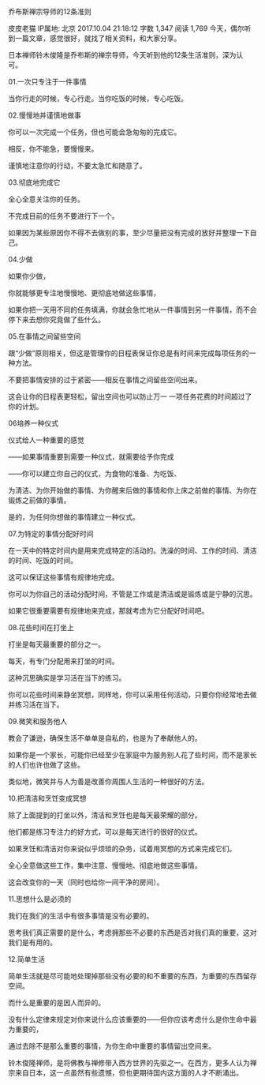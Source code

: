 乔布斯禅宗导师的12条准则

皮皮老猫
IP属地: 北京
2017.10.04 21:18:12
字数 1,347
阅读 1,769
今天，偶尔听到一篇文章，感觉很好，就找了相关资料，和大家分享。

日本禅师铃木俊隆是乔布斯的禅宗导师，今天听到他的12条生活准则，深为认可。






01.一次只专注于一件事情

当你行走的时候，专心行走。当你吃饭的时候，专心吃饭。

02.慢慢地并谨慎地做事

你可以一次完成一个任务，但也可能会急匆匆的完成它。

相反，你不能急，要慢慢来。

谨慎地注意你的行动，不要太急忙和随意了。

03.彻底地完成它

全心全意关注你的任务。

不完成目前的任务不要进行下一个。

如果因为某些原因你不得不去做别的事，至少尽量把没有完成的放好并整理一下自己。




04.少做

如果你少做，

你就能够更专注地慢慢地、更彻底地做这些事情，

如果你把一天用不同的任务填满，你就会急忙地从一件事情到另一件事情，而不会停下来去想你究竟做了些什么。

05.在事情之间留些空间

跟“少做”原则相关，但这是管理你的日程表保证你总是有时间来完成每项任务的一种方法。

不要把事情安排的过于紧密——相反在事情之间留些空间出来。

这会让你的日程表更轻松，留出空间也可以防止万一 一项任务花费的时间超过了你的计划。

06培养一种仪式

仪式给人一种重要的感觉

——如果事情重要到需要一种仪式，就需要给予你完成

——你可以建立你自己的仪式，为食物的准备、为吃饭、

为清洁、为你开始做的事情、为你醒来后做的事情和你上床之前做的事情、为你在锻炼之前做的事情。

是的，为任何你想做的事情建立一种仪式。

07.为特定的事情分配好时间

在一天中的特定时间内是用来完成特定的活动的。洗澡的时间、工作的时间、清洁的时间、吃饭的时间。

这可以保证这些事情有规律地完成。

你可以为你自己的活动分配时间，不管是工作或是清洁或是锻炼或是宁静的沉思。

如果它很重要需要有规律地来完成，那就考虑为它分配好时间吧。

08.花些时间在打坐上

打坐是每天最重要的部分之一。

每天，有专门分配用来打坐的时间。

这种沉思确实是学习活在当下的练习。

你可以花些时间来静坐冥想，同样地，你可以采用任何活动，只要你你经常地去做并练习活在当下。

09.微笑和服务他人

教会了谦逊，确保生活不单单是自私的，也是为了奉献他人的。

如果你是一个家长，可能你已经至少在家庭中为服务别人花了些时间，而不是家长的人们也许也做了这些。

类似地，微笑并与人为善是改善你周围人生活的一种很好的方法。




10.把清洁和烹饪变成冥想

除了上面提到的打坐以外，清洁和烹饪也是每天最荣耀的部分。

他们都是练习专注力的好方式，可以是每天进行的很好的仪式。

如果烹饪和清洁对你来说似乎烦琐的杂务，试着用冥想的方式来完成它们。

全心全意做这些工作，集中注意、慢慢地、彻底地做这些事情。

这会改变你的一天（同时也给你一间干净的房间）。

11.思想什么是必须的

我们在我们的生活中有很多事情是没有必要的。

思考我们真正需要的是什么，考虑拥那些不必要的东西是否对我们真的重要，这对我们是有用的。

12.简单生活

简单生活就是尽可能地处理掉那些没有必要的和不重要的东西，为重要的东西留存空间。

而什么是重要的是因人而异的。

没有什么定律来规定对你来说什么应该重要的——但你应该考虑什么是你生命中最为重要的，

通过去除不是那么重要的事情，为你生命中重要的事情留出空间来。

铃木俊隆禅师，是将佛教与禅修带入西方世界的先驱之一。在西方，更多人认为禅宗来自日本，这一点虽然有些遗憾，但也更期待国内这方面的人才不断涌出。
